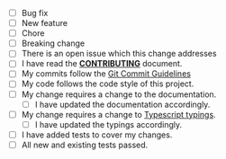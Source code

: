 <!---
What types of changes does your code introduce? Put an `x` in all the boxes that apply:
-->

- [ ] Bug fix <!-- (change which fixes an issue) -->
- [ ] New feature <!-- (change which adds functionality) -->
- [ ] Chore <!-- (change which doesn't affect the usage of the package (such as documentation, build process, or project setup changes)) -->
- [ ] Breaking change <!-- (fix or feature that would cause existing functionality to change) -->
- [ ] There is an open issue which this change addresses
- [ ] I have read the **[CONTRIBUTING](./CONTRIBUTING.md)** document.
- [ ] My commits follow the [Git Commit Guidelines](https://github.com/angular/angular.js/blob/master/DEVELOPERS.md#commits)
- [ ] My code follows the code style of this project.
- [ ] My change requires a change to the documentation.
  - [ ] I have updated the documentation accordingly.
- [ ] My change requires a change to [Typescript typings](./types/lib).
  - [ ] I have updated the typings accordingly.
- [ ] I have added tests to cover my changes.
- [ ] All new and existing tests passed.

<!-- Put any other information you believe would be useful to know when reviewing this PR below -->

<!---
If there is an issue this PR addresses, please make sure it is in the commit message per the Git Commit Guidelines above
**AND** put the issue number below, indicating that it closes or fixes the issue.
-->
